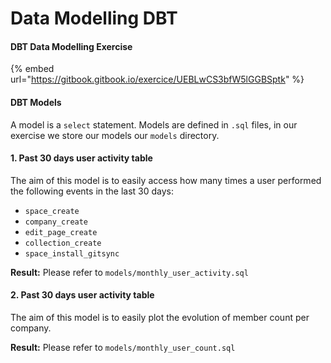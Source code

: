# Data Modelling DBT

#### DBT Data Modelling Exercise

{% embed url="https://gitbook.gitbook.io/exercice/UEBLwCS3bfW5lGGBSptk" %}

#### DBT Models

A model is a `select` statement. Models are defined in `.sql` files, in our exercise we store our models our `models` directory.

#### 1. Past 30 days user activity table

The aim of this model is to easily access how many times a user performed the following events in the last 30 days:

* `space_create`
* `company_create`
* `edit_page_create`
* `collection_create`
* `space_install_gitsync`

**Result:** Please refer to `models/monthly_user_activity.sql`

#### 2. Past 30 days user activity table

The aim of this model is to easily plot the evolution of member count per company.&#x20;

**Result:** Please refer to `models/monthly_user_count.sql`
